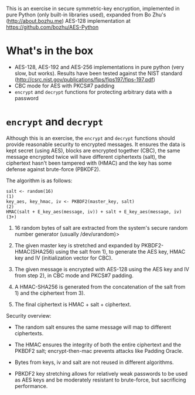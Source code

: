 This is an exercise in secure symmetric-key encryption, implemented in pure
Python (only built-in libraries used), expanded from Bo Zhu's (http://about.bozhu.me)
AES-128 implementation at https://github.com/bozhu/AES-Python

# What's in the box

- AES-128, AES-192 and AES-256 implementations in pure python (very slow, but
  works).
  Results have been tested against the NIST standard (http://csrc.nist.gov/publications/fips/fips197/fips-197.pdf)
- CBC mode for AES with PKCS#7 padding
- `encrypt` and `decrypt` functions for protecting arbitrary data with a
  password

# `encrypt` and `decrypt`

Although this is an exercise, the `encrypt` and `decrypt` functions should
provide reasonable security to encrypted messages. It ensures the data is 
kept secret (using AES), blocks are encrypted together (CBC), the same
message encrypted twice will have different ciphertexts (salt), the ciphertext
hasn't been tampered with (HMAC) and the key has some defense against brute-force
(PBKDF2).

The algorithm is as follows:

    salt <- random(16)                                                        (1)
    key_aes, key_hmac, iv <- PKBDF2(master_key, salt)                         (2)
    HMAC(salt + E_key_aes(message, iv)) + salt + E_key_aes(message, iv)       (3+)


1. 16 random bytes of salt are extracted from the system's secure random number
generator (usually /dev/urandom)>

2. The given master key is stretched and expanded by PKBDF2-HMAC(SHA256) using
the salt from 1), to generate the AES key, HMAC key and IV (initialization
vector for CBC).

3. The given message is encrypted with AES-128 using the AES key and IV from
step 2), in CBC mode and PKCS#7 padding.

4. A HMAC-SHA256 is generated from the concatenation of the salt from 1) and
the ciphertext from 3).

5. The final ciphertext is HMAC + salt + ciphertext.



Security overview:

- The random salt ensures the same message will map to different ciphertexts.

- The HMAC ensures the integrity of both the entire ciphertext and the PKBDF2
  salt; encrypt-then-mac prevents attacks like Padding Oracle.

- Bytes from keys, iv and salt are not reused in different algorithms.

- PBKDF2 key stretching allows for relatively weak passwords to be used as AES
  keys and be moderately resistant to brute-force, but sacrificing performance.
